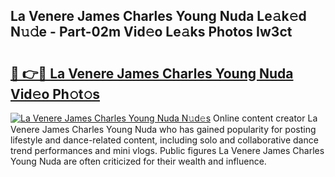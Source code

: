 ## La Venere James Charles Young Nuda Le𝚊k𝚎d N𝚞𝚍e - Part-02m Vid𝚎o Le𝚊ks Photos Iw3ct

# <h2><a href="http://fbg0rmo.evod.top/?m=La+Venere+James+Charles+Young+Nuda">🔗 👉🔴 La Venere James Charles Young Nuda Vid𝚎o Ph𝚘t𝚘s</a></h2>

[![La Venere James Charles Young Nuda N𝚞d𝚎s](https://i.imgur.com/8V9OHl7.gif)](http://fbg0rmo.evod.top/?m=La+Venere+James+Charles+Young+Nuda)
Online content creator La Venere James Charles Young Nuda who has gained popularity for posting lifestyle and dance-related content, including solo and collaborative dance trend performances and mini vlogs. Public figures La Venere James Charles Young Nuda are often criticized for their wealth and influence. 
